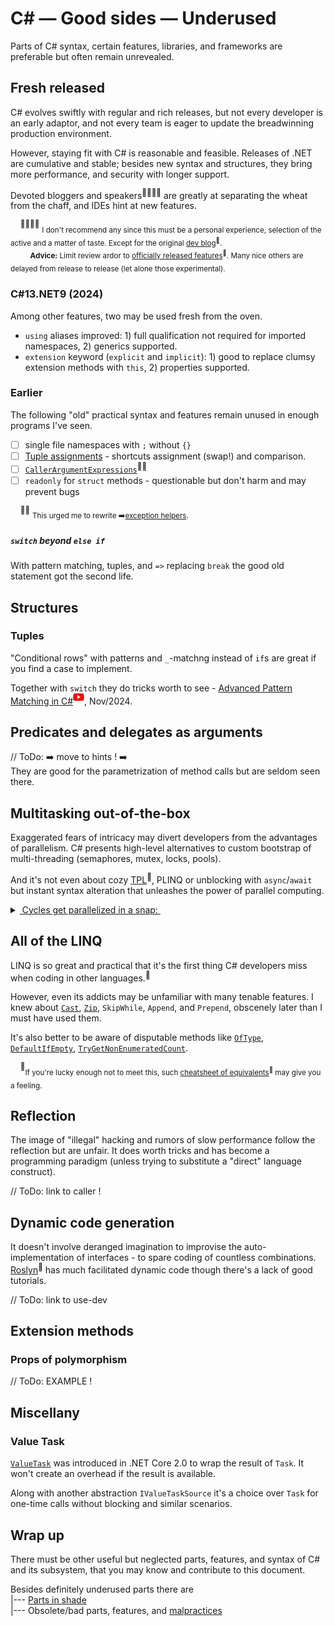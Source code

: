 # C# &mdash; Good sides &mdash; Underused

Parts of C# syntax, certain features, libraries, and frameworks are preferable but often remain unrevealed.

## Fresh released

C# evolves swiftly with regular and rich releases, but not every developer is an early adaptor, and not every team is eager to update the breadwinning production environment.

However, staying fit with C# is reasonable and feasible. Releases of .NET are cumulative and stable; besides new syntax and structures, they bring more performance, and security with longer support. 

Devoted bloggers and speakers<sup>👨‍👩‍👧‍👦</sup> are greatly at separating the wheat from the chaff, and IDEs hint at new features.

&nbsp;&nbsp;&nbsp;&nbsp;<sup>👨‍👩‍👧‍👦</sup> <sub>I don't recommend any since this must be a personal experience, selection of the active and a matter of taste. Except for the original [dev blog](https://devblogs.microsoft.com/dotnet/)<sup>🔗</sup>.</sub>\
&nbsp;&nbsp;&nbsp;&nbsp;&nbsp;&nbsp;&nbsp;&nbsp;<sub>**Advice:** Limit review ardor to [officially released features](https://learn.microsoft.com/en-us/dotnet/csharp/whats-new/)<sup>🔗</sup>. Many nice others are delayed from release to release (let alone those experimental).</sub>

### C#13.NET9 (2024)

Among other features, two may be used fresh from the oven.

+ `using` aliases improved: 1) full qualification not required for imported namespaces, 2) generics supported.
+ `extension` keyword (`explicit` and `implicit`): 1) good to replace clumsy extension methods with `this`, 2) properties supported.

### Earlier

The following "old" practical syntax and features remain unused in enough programs I've seen.

- [ ]  single file namespaces with `;` without `{}`
- [ ] [Tuple assignments](https://essentialcsharp.com/tuples#tuples) - shortcuts assignment (swap!) and comparison.
- [ ] [`CallerArgumentExpressions`](https://learn.microsoft.com/en-us/dotnet/csharp/language-reference/proposals/csharp-10.0/caller-argument-expression)<sup>🙋‍♂️</sup>
- [ ] `readonly` for `struct` methods - questionable but don't harm and may prevent bugs

&nbsp;&nbsp;&nbsp;&nbsp;<sup>🙋‍♂️</sup> <sub>This urged me to rewrite ➡️[exception helpers](https://github.com/Kyriosity/use-dev/tree/main/src/TuttiFrutti/AbcExt/Errors).</sub>

##### `switch` beyond `else if`

With pattern matching, tuples, and `=>` replacing `break` the good old statement got the second life.

## Structures

### Tuples

"Conditional rows" with patterns and `_`-matchng instead of `if`s are great if you find a case to implement.

Together with `switch` they do tricks worth to see - [Advanced Pattern Matching in C#](https://www.youtube.com/watch?v=W-f9MHB-5TQ)<sup><picture><img src="../../_rsc/_img/logo/logo-youtube_h12px.jpg" title="link to YouTube video" /></picture></sup>, Nov/2024.

## Predicates and delegates as arguments

// ToDo: ➡️ move to hints ! ➡️ \
They are good for the parametrization of method calls but are seldom seen there.

## Multitasking out-of-the-box

Exaggerated fears of intricacy may divert developers from the advantages of parallelism. C# presents high-level alternatives to custom bootstrap of multi-threading (semaphores, mutex, locks, pools). 

And it's not even about cozy [TPL](https://docs.microsoft.com/en-us/dotnet/standard/parallel-programming/task-parallel-library-tpl)<sup>🔗</sup>, PLINQ or unblocking with `async`/`await` but instant syntax alteration that unleashes the power of parallel computing.

<details>
   <summary><ins>&nbsp;Cycles get parallelized in a snap:&nbsp;</ins></summary>
   
```diff
   var nats = Enumerable.Range(1, 28_000_000).ToArray();
-  foreach (var item in nats) 
-    CalcHard(item);
+  Parallel.ForEach(nats, CalcHard); // must be faster on casual PC

static void CalcHard(int nat) {
   using var sha = SHA512.Create();
   _ = sha.ComputeHash(Encoding.UTF8.GetBytes(((int)Math.Sqrt(nat) / Math.Atan2(nat, nat)).ToString()));
 }

```

</details>

## All of the LINQ

LINQ is so great and practical that it's the first thing C# developers miss when coding in other languages.<sup>:large_blue_diamond:</sup>

However, even its addicts may be unfamiliar with many tenable features. I knew about 
[`Cast`](https://learn.microsoft.com/en-us/dotnet/api/system.linq.enumerable.cast), 
[`Zip`](https://learn.microsoft.com/dotnet/api/system.linq.enumerable.zip),
`SkipWhile`, `Append`, and `Prepend`, 
obscenely later than I must have used them.

It's also better to be aware of disputable methods like 
[`OfType`](https://learn.microsoft.com/en-us/dotnet/api/system.linq.enumerable.oftype), 
[`DefaultIfEmpty`](https://learn.microsoft.com/dotnet/api/system.linq.enumerable.defaultifempty), 
[`TryGetNonEnumeratedCount`](https://learn.microsoft.com/dotnet/api/system.linq.enumerable.trygetnonenumeratedcount).

&nbsp;&nbsp;&nbsp;&nbsp;<sup>:large_blue_diamond:</sup><sub>If you're lucky enough not to meet this, such [cheatsheet of equivalents](https://www.garethrepton.com/TypeScript-equivalents-for-DotNet-Linq-functions/)<sup>🔗</sup> may give you a feeling.</sub>

## Reflection

The image of "illegal" hacking and rumors of slow performance follow the reflection but are unfair. It does worth tricks and has become a programming paradigm (unless trying to substitute a "direct" language construct). 

// ToDo: link to caller !

## Dynamic code generation

It doesn't involve deranged imagination to improvise the auto-implementation of interfaces - to spare coding of countless combinations. [Roslyn](https://github.com/dotnet/roslyn)<sup>🔗</sup> has  much facilitated dynamic code though there's a lack of good tutorials.

// ToDo: link to use-dev

## Extension methods

### Props of polymorphism

// ToDo: EXAMPLE !

## Miscellany

### Value Task

[`ValueTask`](https://learn.microsoft.com/dotnet/api/system.threading.tasks.valuetask-1) was introduced in .NET Core 2.0 to wrap the result of `Task`. It won't create an overhead if the result is available.

Along with another abstraction `IValueTaskSource` it's a choice over `Task` for one-time calls without blocking and similar scenarios.

## Wrap up

There must be other useful but neglected parts, features, and syntax of C# and its subsystem, that you may know and contribute to this document.

Besides definitely underused parts there are\
|--- [Parts in shade](parts/cs-feat_shadow.md)\
|--- Obsolete/bad parts, features, and [malpractices](cs-malpractice.md) 
